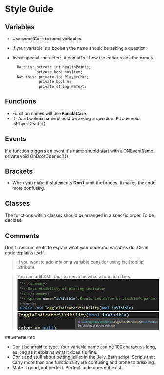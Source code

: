 # Style Guide

## Variables 

- Use camelCase to name variables.
- If your variable is a boolean the name should be asking a question. 
- Avoid special characters, it can affect how the editor reads the names.

		Do this: private int healthPoints;
				 private bool hasItem;
		Not this: private int PlayerChar;
				  private bool A;
				  private string PSText;

## Functions
- Function names will use **PasclaCase**.
- If it's a boolean name should be asking a question.
		Private void IsPlayerDead(){}

## Events
If a function triggers an event it's name shuold start with a ONEventName.
		private void OnDoorOpened(){}
		
## Brackets
- When you make if statements **Don't** omit the braces. It makes the code more confusing.

## Classes
The functions within classes should be arranged in a specific order, To be decided.

## Comments
Don't use comments to explain what your code and variables do. Clean code explains itself.
> If you want to add info on a variable consider using the [tooltip] attribute.

> You can add XML tags to describe what a function does.
>![XML tag](images/XMLtag.png "XML tag")
>![XML tag in action](images/XMLtag_2.png "XML tag in action")

##General info
- Don't be afraid to type. Your variable name can be 100 characters long, as long as it explains what it does it's fine.
- Don't add stuff about petting jellies in the Jelly_Bath script. Scripts that carry more than one functionality are confusing and prone to breaking.
- Make it good, not perfect. Perfect code does not exist.
